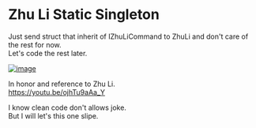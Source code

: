 #  Zhu Li Static Singleton  

Just send struct that inherit of IZhuLiCommand to ZhuLi and don't care of the rest for now.    
Let's code the rest later.   

[![image](https://user-images.githubusercontent.com/20149493/203386115-1f6f2764-a942-4425-90ef-aad19c57e581.png)](https://avatar.fandom.com/fr/wiki/Zhu_Li_Moon)

In honor and reference to Zhu Li.  
https://youtu.be/ojhTu9aAa_Y  

I know clean code don't allows joke.  
But I will let's this one slipe.  
